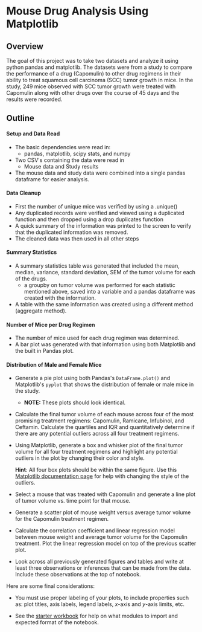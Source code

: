 # Mouse Drug Analysis Using Matplotlib

## Overview

The goal of this project was to take two datasets and analyze it using python pandas  and matplotlib. The datasets were from a study to compare the performance of a drug (Capomulin) to other drug regimens in their ability to treat squamous cell carcinoma (SCC) tumor growth in mice. In the study, 249 mice observed with SCC tumor growth were treated with Capomulin along with other drugs over the course of 45 days and the results were recorded.

## Outline

#### Setup and Data Read

* The basic dependencies were read in:
  * pandas, matplotlib, scipy stats, and numpy
* Two CSV's containing the data were read in
  * Mouse data and Study results
* The mouse data and study data were combined into a single pandas dataframe for easier analysis.

#### Data Cleanup

* First the number of unique mice was verified by using a .unique()
* Any duplicated records were verified and viewed using a duplicated function and then dropped using a drop duplicates function
* A quick summary of the information was printed to the screen to verify that the duplicated information was removed.
* The cleaned data was then used in all other steps

#### Summary Statistics

* A summary statistics table was generated that included the mean, median, variance, standard deviation, SEM of the tumor volume for each of the drugs.
  * a groupby on tumor volume was performed for each statistic mentioned above, saved into a variable and a pandas dataframe was created with the information.
* A table with the same information was created using a different method (aggregate method).

#### Number of Mice per Drug Regimen

* The number of mice used for each drug regimen was determined.
* A bar plot was generated with that information using both Matplotlib and the built in Pandas plot.

#### Distribution of Male and Female Mice

* Generate a pie plot using both Pandas's `DataFrame.plot()` and Matplotlib's `pyplot` that shows the distribution of female or male mice in the study.

  * **NOTE:** These plots should look identical.

* Calculate the final tumor volume of each mouse across four of the most promising treatment regimens: Capomulin, Ramicane, Infubinol, and Ceftamin. Calculate the quartiles and IQR and quantitatively determine if there are any potential outliers across all four treatment regimens.

* Using Matplotlib, generate a box and whisker plot of the final tumor volume for all four treatment regimens and highlight any potential outliers in the plot by changing their color and style.

  **Hint**: All four box plots should be within the same figure. Use this [Matplotlib documentation page](https://matplotlib.org/gallery/pyplots/boxplot_demo_pyplot.html#sphx-glr-gallery-pyplots-boxplot-demo-pyplot-py) for help with changing the style of the outliers.

* Select a mouse that was treated with Capomulin and generate a line plot of tumor volume vs. time point for that mouse.

* Generate a scatter plot of mouse weight versus average tumor volume for the Capomulin treatment regimen.

* Calculate the correlation coefficient and linear regression model between mouse weight and average tumor volume for the Capomulin treatment. Plot the linear regression model on top of the previous scatter plot.

* Look across all previously generated figures and tables and write at least three observations or inferences that can be made from the data. Include these observations at the top of notebook.

Here are some final considerations:

* You must use proper labeling of your plots, to include properties such as: plot titles, axis labels, legend labels, _x_-axis and _y_-axis limits, etc.

* See the [starter workbook](Pymaceuticals/pymaceuticals_starter.ipynb) for help on what modules to import and expected format of the notebook.

